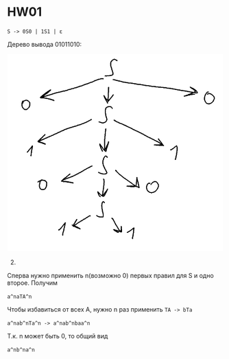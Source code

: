 # HW01

`S -> 0S0 | 1S1 | ε`


Дерево вывода 01011010:

![Это вывод 01011010 в моей вариации палиндромов чётной длины](t1.png "Дерево вывода 01011010")


2. 

Сперва нужно применить n(возможно 0) первых правил для S и одно второе. Получим

```a^naTA^n```

Чтобы избавиться от всех A, нужно n раз применить ```TA -> bTa```

```a^nab^nTa^n -> a^nab^nbaa^n```

Т.к. n может быть 0, то общий вид

```a^nb^na^n```

